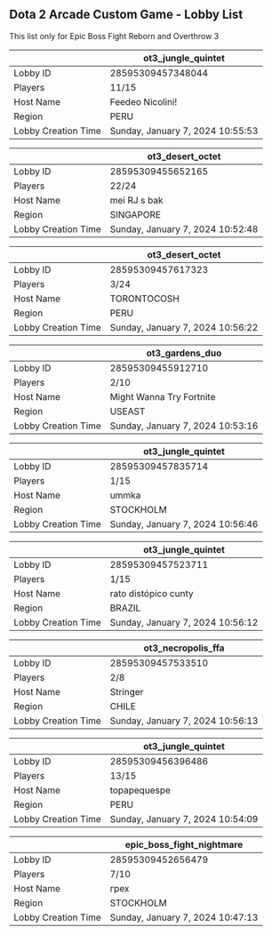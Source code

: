 ## Dota 2 Arcade Custom Game - Lobby List

This list only for Epic Boss Fight Reborn and Overthrow 3

|  | ot3_jungle_quintet |
| ------ | ------ |
| Lobby ID | 28595309457348044 |
| Players | 11/15 |
| Host Name | Feedeo Nicolini! |
| Region | PERU |
| Lobby Creation Time | Sunday, January 7, 2024 10:55:53 |


|  | ot3_desert_octet |
| ------ | ------ |
| Lobby ID | 28595309455652165 |
| Players | 22/24 |
| Host Name | mei RJ s bak |
| Region | SINGAPORE |
| Lobby Creation Time | Sunday, January 7, 2024 10:52:48 |


|  | ot3_desert_octet |
| ------ | ------ |
| Lobby ID | 28595309457617323 |
| Players | 3/24 |
| Host Name | TORONTOCOSH |
| Region | PERU |
| Lobby Creation Time | Sunday, January 7, 2024 10:56:22 |


|  | ot3_gardens_duo |
| ------ | ------ |
| Lobby ID | 28595309455912710 |
| Players | 2/10 |
| Host Name | Might Wanna Try Fortnite |
| Region | USEAST |
| Lobby Creation Time | Sunday, January 7, 2024 10:53:16 |


|  | ot3_jungle_quintet |
| ------ | ------ |
| Lobby ID | 28595309457835714 |
| Players | 1/15 |
| Host Name | ummka |
| Region | STOCKHOLM |
| Lobby Creation Time | Sunday, January 7, 2024 10:56:46 |


|  | ot3_jungle_quintet |
| ------ | ------ |
| Lobby ID | 28595309457523711 |
| Players | 1/15 |
| Host Name | rato distópico cunty |
| Region | BRAZIL |
| Lobby Creation Time | Sunday, January 7, 2024 10:56:12 |


|  | ot3_necropolis_ffa |
| ------ | ------ |
| Lobby ID | 28595309457533510 |
| Players | 2/8 |
| Host Name | Stringer |
| Region | CHILE |
| Lobby Creation Time | Sunday, January 7, 2024 10:56:13 |


|  | ot3_jungle_quintet |
| ------ | ------ |
| Lobby ID | 28595309456396486 |
| Players | 13/15 |
| Host Name | topapequespe |
| Region | PERU |
| Lobby Creation Time | Sunday, January 7, 2024 10:54:09 |


|  | epic_boss_fight_nightmare |
| ------ | ------ |
| Lobby ID | 28595309452656479 |
| Players | 7/10 |
| Host Name | грех |
| Region | STOCKHOLM |
| Lobby Creation Time | Sunday, January 7, 2024 10:47:13 |



